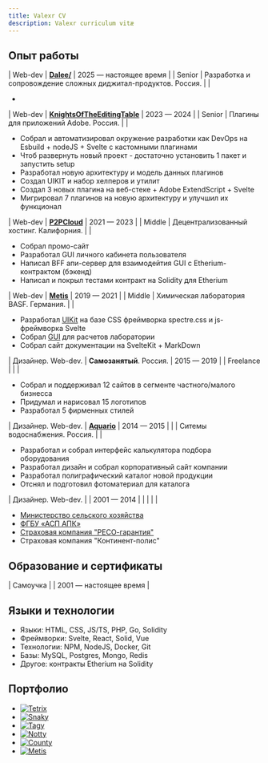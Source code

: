 ```yaml
---
title: Valexr CV
description: Valexr curriculum vitæ
---
```


<!-- | ![Valexr](img/Valexr.jpg) | **Волков Александр**  FullStack WebDev with Design background| Калининград, Россия [valext@gmail.com][mail] [github.com][github]  [t.me][telegram] | -->
<!-- | Калининград, Россия [valext@gmail.com][mail] | FullStack WebDev with Design background |  Калининград, Россия [valext@gmail.com][mail] [github.com][github]  [telegram][telegram] | -->

## Опыт работы

| Web-dev | **[Dalee/](https://dalee.ru)** | 2025 — настоящее время |
| Senior | Разработка и сопровождение сложных диджитал-продуктов. Россия. | |

-

| Web-dev | **[KnightsOfTheEditingTable](https://knightsoftheeditingtable.com/)** | 2023 — 2024 |
| Senior | Плагины для приложений Adobe. Россия. | |

- Собрал и автоматизировал окружение разработки как DevOps на Esbuild + nodeJS + Svelte с кастомными плагинами
- Чтоб развернуть новый проект - достаточно установить 1 пакет и запустить setup
- Разработал новую архитектуру и модель данных плагинов
- Создал UIKIT и набор хелперов и утилит
- Создал 3 новых плагина на веб-стеке + Adobe ExtendScript + Svelte
- Мигрировал 7 плагинов на новую архитектуру и улучшил их функционал

| Web-dev | **[P2PCloud](https://p2pcloud.io/)** | 2021 — 2023 |
| Middle | Децентрализованный хостинг. Калифорния. | |

- Собрал промо-сайт
- Разработал GUI личного кабинета пользователя
- Написал BFF апи-сервер для взаимодейтия GUI с Etherium-контрактом (бэкенд)
- Написал и покрыл тестами контракт на Solidity для Etherium

| Web-dev | **[Metis](https://github.com/basf/metis-gui)** | 2019 — 2021 |
| Middle | Химическая лаборатория BASF. Германия. | |

- Разработал [UIKit](https://kit.metis.science/) на базе CSS фреймворка spectre.css и js-фреймворка Svelte
- Собрал [GUI](https://github.com/basf/metis-gui) для расчетов лаборатории
- Собрал сайт документации на SvelteKit + MarkDown

| Дизайнер. Web-dev. | **Самозанятый**. Россия. | 2015 — 2019 |
| Freelance | | |

- Собрал и поддерживал 12 сайтов в сегменте частного/малого бизнесса
- Придумал и нарисовал 15 логотипов
- Разработал 5 фирменных стилей

| Дизайнер. Web-dev. | **[Aquario](https://aquario.ru)** | 2014 — 2015 |
| | Ситемы водоснабжения. Россия. | |

- Разработал и собрал интерфейс калькулятора подбора оборудования
- Разработал дизайн и собрал корпоративный сайт компании
- Разработал полиграфический каталог новой продукции
- Отснял и подготовил фотоматериал для каталога

| Дизайнер. Web-dev. | | 2001 — 2014 |
| | | |

- [Министерство сельского хозяйства](https://mcx.gov.ru)
- [ФГБУ «АСП АПК»](https://www.fagps.ru)
- [Страховая компания "РЕСО-гарантия"](https://reso.ru)
- Страховая компания "Континент-полис"

## Образование и сертификаты

| Самоучка | | 2001 — настоящее время |

## Языки и технологии

- Языки: HTML, CSS, JS/TS, PHP, Go, Solidity
- Фреймворки: Svelte, React, Solid, Vue
- Технологии: NPM, NodeJS, Docker, Git
- Базы: MySQL, Postgres, Mongo, Redis
- Другое: контракты Etherium на Solidity

## Портфолио

- [![Tetrix](img/Tetrix.jpg)](https://valexr.github.io/Tetrix)
- [![Snaky](img/Snaky.jpg)](https://valexr.github.io/Snaky)
- [![Tagy](img/Tagy.jpg)](https://valexr.github.io/Tagy)
- [![Notty](img/Notty.jpg)](https://valexr.github.io/Notty)
- [![County](img/County.jpg)](https://valexr.github.io/county)
- [![Metis](img/Metis.jpg)](https://kit.metis.science)

<!-- [github]: https://github.com/Valexr
[mail]: mailto:valext@gmail.com
[telegram]: https://t.me/Valexr -->
